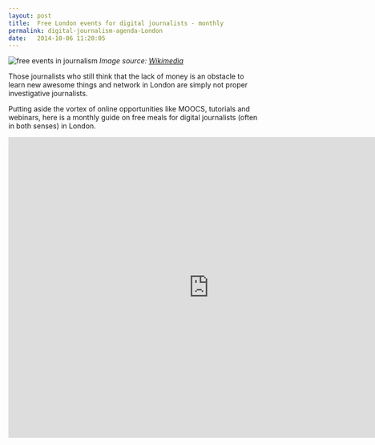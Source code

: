 ```yaml
---
layout: post
title:  Free London events for digital journalists - monthly
permalink: digital-journalism-agenda-London
date:   2014-10-06 11:20:05
---
```

![free events in journalism](http://upload.wikimedia.org/wikipedia/commons/1/1e/Tippett_mccluhan_2008.jpg) 
_Image source: [Wikimedia](http://upload.wikimedia.org/wikipedia/commons/1/1e/Tippett_mccluhan_2008.jpg)_

Those journalists who still think that the lack of money is an obstacle to learn new awesome things and network in London are simply not proper investigative journalists.

Putting aside the vortex of online opportunities like MOOCS, tutorials and webinars, here is a monthly guide on free meals for digital journalists (often in both senses) in London.

<iframe src="https://www.google.com/calendar/embed?showTitle=0&amp;showNav=0&amp;showTz=0&amp;height=600&amp;wkst=2&amp;bgcolor=%23FFFFFF&amp;src=18e3kddq2kkqjloql39175pjeo%40group.calendar.google.com&amp;color=%23AB8B00&amp;ctz=Europe%2FLondon" style=" border-width:0 " width="800" height="600" frameborder="0" scrolling="no"></iframe>